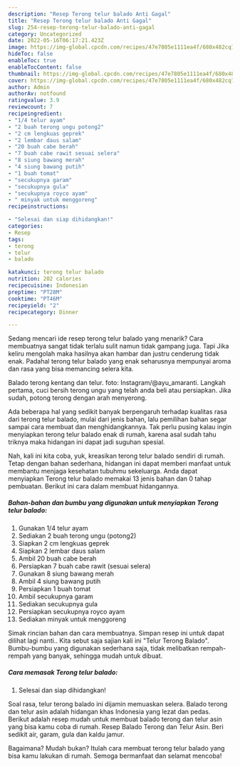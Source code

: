 ```yaml
---
description: "Resep Terong telur balado Anti Gagal"
title: "Resep Terong telur balado Anti Gagal"
slug: 254-resep-terong-telur-balado-anti-gagal
category: Uncategorized
date: 2022-05-16T06:17:21.423Z
image: https://img-global.cpcdn.com/recipes/47e7805e1111ea4f/680x482cq70/terong-telur-balado-foto-resep-utama.jpg
hideToc: false
enableToc: true
enableTocContent: false
thumbnail: https://img-global.cpcdn.com/recipes/47e7805e1111ea4f/680x482cq70/terong-telur-balado-foto-resep-utama.jpg
cover: https://img-global.cpcdn.com/recipes/47e7805e1111ea4f/680x482cq70/terong-telur-balado-foto-resep-utama.jpg
author: Admin
authorAv: notfound
ratingvalue: 3.9
reviewcount: 7
recipeingredient:
- "1/4 telur ayam"
- "2 buah terong ungu potong2"
- "2 cm lengkuas geprek"
- "2 lembar daus salam"
- "20 buah cabe berah"
- "7 buah cabe rawit sesuai selera"
- "8 siung bawang merah"
- "4 siung bawang putih"
- "1 buah tomat"
- "secukupnya garam"
- "secukupnya gula"
- "secukupnya royco ayam"
- " minyak untuk menggoreng"
recipeinstructions:

- "Selesai dan siap dihidangkan!"
categories:
- Resep
tags:
- terong
- telur
- balado

katakunci: terong telur balado 
nutrition: 202 calories
recipecuisine: Indonesian
preptime: "PT28M"
cooktime: "PT46M"
recipeyield: "2"
recipecategory: Dinner

---
```



Sedang mencari ide resep terong telur balado yang menarik? Cara membuatnya sangat tidak terlalu sulit namun tidak gampang juga. Tapi Jika keliru mengolah maka hasilnya akan hambar dan justru cenderung tidak enak. Padahal terong telur balado yang enak seharusnya mempunyai aroma dan rasa yang bisa memancing selera kita.


Balado terong kentang dan telur. foto: Instagram/@ayu_amaranti. Langkah pertama, cuci bersih terong ungu yang telah anda beli atau persiapkan. Jika sudah, potong terong dengan arah menyerong.

Ada beberapa hal yang sedikit banyak berpengaruh terhadap kualitas rasa dari terong telur balado, mulai dari jenis bahan, lalu pemilihan bahan segar sampai cara membuat dan menghidangkannya. Tak perlu pusing kalau ingin menyiapkan terong telur balado enak di rumah, karena asal sudah tahu triknya maka hidangan ini dapat jadi suguhan spesial.


Nah, kali ini kita coba, yuk, kreasikan terong telur balado sendiri di rumah. Tetap dengan bahan sederhana, hidangan ini dapat memberi manfaat untuk membantu menjaga kesehatan tubuhmu sekeluarga. Anda dapat menyiapkan Terong telur balado memakai 13 jenis bahan dan 0 tahap pembuatan. Berikut ini cara dalam membuat hidangannya.

<!--inarticleads1-->

##### Bahan-bahan dan bumbu yang digunakan untuk menyiapkan Terong telur balado:

1. Gunakan 1/4 telur ayam
1. Sediakan 2 buah terong ungu (potong2)
1. Siapkan 2 cm lengkuas geprek
1. Siapkan 2 lembar daus salam
1. Ambil 20 buah cabe berah
1. Persiapkan 7 buah cabe rawit (sesuai selera)
1. Gunakan 8 siung bawang merah
1. Ambil 4 siung bawang putih
1. Persiapkan 1 buah tomat
1. Ambil secukupnya garam
1. Sediakan secukupnya gula
1. Persiapkan secukupnya royco ayam
1. Sediakan  minyak untuk menggoreng


Simak rincian bahan dan cara membuatnya. Simpan resep ini untuk dapat dilihat lagi nanti.. Kita sebut saja sajian kali ini &#34;Telur Terong Balado&#34;. Bumbu-bumbu yang digunakan sederhana saja, tidak melibatkan rempah-rempah yang banyak, sehingga mudah untuk dibuat. 

<!--inarticleads2-->

##### Cara memasak Terong telur balado:


1. Selesai dan siap dihidangkan!

Soal rasa, telur terong balado ini dijamin memuaskan selera. Balado terong dan telur asin adalah hidangan khas Indonesia yang lezat dan pedas. Berikut adalah resep mudah untuk membuat balado terong dan telur asin yang bisa kamu coba di rumah. Resep Balado Terong dan Telur Asin. Beri sedikit air, garam, gula dan kaldu jamur. 

Bagaimana? Mudah bukan? Itulah cara membuat terong telur balado yang bisa kamu lakukan di rumah. Semoga bermanfaat dan selamat mencoba!
